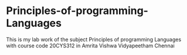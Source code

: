 # Principles-of-programming-Languages
This is my lab work  of the subject Principles of programming Languages with course code 20CYS312 in Amrita Vishwa Vidyapeetham Chennai
